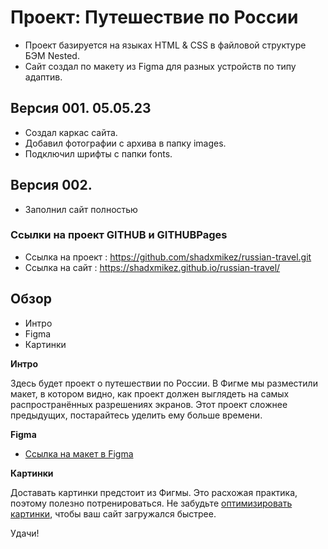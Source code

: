 # Проект: Путешествие по России

* Проект базируется на языках HTML & CSS в файловой структуре БЭМ Nested.
* Сайт создал по макету из Figma для разных устройств по типу адаптив.


## Версия 001. 05.05.23

* Создал каркас сайта.
* Добавил фотографии с архива в папку images.
* Подключил шрифты с папки fonts.

## Версия 002.

* Заполнил сайт полностью


### Ссылки на проект GITHUB и GITHUBPages

* Ссылка на проект : https://github.com/shadxmikez/russian-travel.git
* Ссылка на сайт : https://shadxmikez.github.io/russian-travel/





## Обзор
* Интро
* Figma
* Картинки

**Интро**


Здесь будет проект о путешествии по России.
В Фигме мы разместили макет, в котором видно, как проект должен выглядеть на самых распространённых разрешениях экранов.
Этот проект сложнее предыдущих, постарайтесь уделить ему больше времени.

**Figma**

* [Ссылка на макет в Figma](https://www.figma.com/file/5S2WSbEFL6awjVWJ0NWL8Q/Sprint-3_-Russia-_-desktop-mobile?node-id=28503%3A0)

**Картинки**

Доставать картинки предстоит из Фигмы. Это расхожая практика, поэтому полезно потренироваться.
Не забудьте [оптимизировать картинки](https://tinypng.com/), чтобы ваш сайт загружался быстрее.

Удачи!
